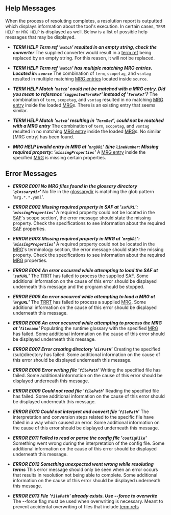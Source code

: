 ## Help Messages
When the process of resoluting completes, a resolution report is outputted which displays information about the tool's execution. In certain cases, `TERM HELP` or `MRG HELP` is displayed as well. Below is a list of possible help messages that may be displayed.

- ***TERM HELP Term ref '`match`' resulted in an empty string, check the converter***
The supplied converter would result in a [term ref](@) being replaced by an empty string. For this reason, it will not be replaced.

- ***TERM HELP Term ref '`match`' has multiple matching MRG entries. Located in: `source`***
The combination of `term`, `scopetag`, and `vsntag` resulted in multiple matching [MRG entries](@) located inside `source`.

- ***TERM HELP Match '`match`' could not be matched with a MRG entry. Did you mean to reference '`suggestedTermRef`' instead of '`TermRef`'?***
The combination of `term`, `scopetag`, and `vsntag` resulted in no matching [MRG entry](@) inside the loaded [MRG](@)s. There is an existing entry that seems similar. 

- ***TERM HELP Match '`match`' resulting in '`TermRef`', could not be matched with a MRG entry***
The combination of `term`, `scopetag`, and `vsntag` resulted in no matching [MRG entry](@) inside the loaded [MRG](@)s. No similar [MRG entry] has been found.

- ***MRG HELP Invalid entry in MRG at '`mrgURL`' (line `lineNumber`: Missing required property: '`missingProperties`'***
A [MRG entry](@) inside the specified [MRG](@) is missing certain properties.

## Error Messages

- ***ERROR E001 No MRG files found in the glossary directory '`glossarydir`'***
No file in the [glossarydir](@) is matching the glob pattern '`mrg.*.*.yaml`'.

- ***ERROR E002 Missing required property in SAF at '`safURL`': '`missingProperties`'***
A required property could not be located in the [SAF](@)'s scope section', the error message should state the missing property. Check the specifications to see information about the required [SAF](@) properties.

- ***ERROR E003 Missing required property in MRG at '`mrgURL`': '`missingProperties`'***
A required property could not be located in the [MRG](@)'s terminology section, the error message should state the missing property. Check the specifications to see information about the required [MRG](@) properties.

- ***ERROR E004 An error occurred while attempting to load the SAF at '`safURL`'***
The [TRRT](@) has failed to process the supplied [SAF](@). Some additional information on the cause of this error should be displayed underneath this message and the program should be stopped.

- ***ERROR E005 An error occurred while attempting to load a MRG at '`mrgURL`'***
The [TRRT](@) has failed to process a supplied [MRG](@). Some additional information on the cause of this error should be displayed underneath this message.

- ***ERROR E006 An error occurred while attempting to process the MRG at '`filename`'***
Populating the runtime glossary with the specified [MRG](@) has failed. Some additional information on the cause of this error should be displayed underneath this message.

- ***ERROR E007 Error creating directory '`dirPath`'***
Creating the specified (sub)directory has failed. Some additional information on the cause of this error should be displayed underneath this message.

- ***ERROR E008 Error writing file '`filePath`'***
Writing the specified file has failed. Some additional information on the cause of this error should be displayed underneath this message.

- ***ERROR E009 Could not read file '`filePath`'***
Reading the specified file has failed. Some additional information on the cause of this error should be displayed underneath this message.

- ***ERROR E010 Could not interpret and convert file '`filePath`'***
The interpretation and conversion steps related to the specific file have failed in a way which caused an error. Some additional information on the cause of this error should be displayed underneath this message.

- ***ERROR E011 Failed to read or parse the config file '`configFile`'***
Something went wrong during the interpretation of the config file. Some additional information on the cause of this error should be displayed underneath this message.

- ***ERROR E012 Something unexpected went wrong while resoluting terms***
This error message should only be seen when an error occurs that results in resolution not being able to complete. Some additional information on the cause of this error should be displayed underneath this message.

- ***ERROR E013 File '`filePath`' already exists. Use --force to overwrite***
The --force flag must be used when overwriting is necessary. Meant to prevent accidental overwriting of files that include [term refs](@)
